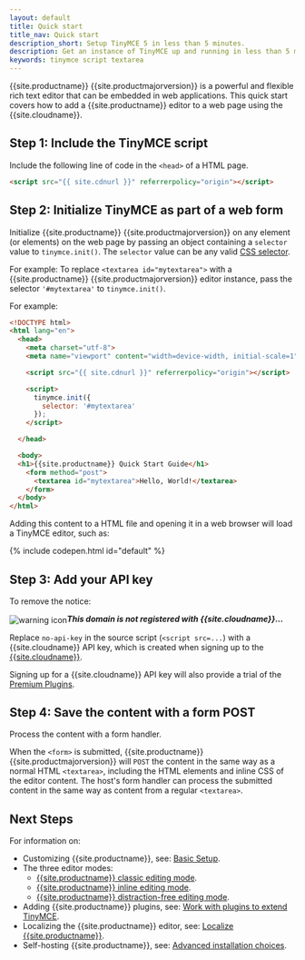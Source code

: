 ```yaml
---
layout: default
title: Quick start
title_nav: Quick start
description_short: Setup TinyMCE 5 in less than 5 minutes.
description: Get an instance of TinyMCE up and running in less than 5 minutes.
keywords: tinymce script textarea
---
```


{{site.productname}} {{site.productmajorversion}} is a powerful and flexible rich text editor that can be embedded in web applications. This quick start covers how to add a {{site.productname}} editor to a web page using the {{site.cloudname}}.

## Step 1: Include the TinyMCE script

Include the following line of code in the `<head>` of a HTML page.

```html
<script src="{{ site.cdnurl }}" referrerpolicy="origin"></script>
```

## Step 2: Initialize TinyMCE as part of a web form

Initialize {{site.productname}} {{site.productmajorversion}} on any element (or elements) on the web page by passing an object containing a `selector` value to `tinymce.init()`. The `selector` value can be any valid [CSS selector](https://developer.mozilla.org/en-US/docs/Web/CSS/CSS_Selectors).

For example: To replace `<textarea id="mytextarea">` with a {{site.productname}} {{site.productmajorversion}} editor instance, pass the selector `'#mytextarea'` to `tinymce.init()`.

For example:

```html
<!DOCTYPE html>
<html lang="en">
  <head>
    <meta charset="utf-8">
    <meta name="viewport" content="width=device-width, initial-scale=1">

    <script src="{{ site.cdnurl }}" referrerpolicy="origin"></script>

    <script>
      tinymce.init({
        selector: '#mytextarea'
      });
    </script>

  </head>

  <body>
  <h1>{{site.productname}} Quick Start Guide</h1>
    <form method="post">
      <textarea id="mytextarea">Hello, World!</textarea>
    </form>
  </body>
</html>
```

Adding this content to a HTML file and opening it in a web browser will load a TinyMCE editor, such as:

{% include codepen.html id="default" %}

## Step 3: Add your API key

To remove the notice:

<img alt="warning icon" src="{{ site.baseurl }}/images/icons/warning.svg" style="vertical-align:middle;"/>**_This domain is not registered with {{site.cloudname}}..._**

Replace `no-api-key` in the source script (`<script src=...`) with a {{site.cloudname}} API key, which is created when signing up to the [{{site.cloudname}}]({{site.accountsignup}}).

Signing up for a {{site.cloudname}} API key will also provide a trial of the [Premium Plugins]({{site.baseurl}}/enterprise/).

## Step 4: Save the content with a form POST
Process the content with a form handler.

When the `<form>` is submitted, {{site.productname}} {{site.productmajorversion}} will `POST` the content in the same way as a normal HTML `<textarea>`, including the HTML elements and inline CSS of the editor content. The host's form handler can process the submitted content in the same way as content from a regular `<textarea>`.

## Next Steps
For information on:

  * Customizing {{site.productname}}, see: [Basic Setup]({{site.baseurl}}/general-configuration-guide/basic-setup/).
  * The three editor modes:
    * [{{site.productname}} classic editing mode]({{site.baseurl}}/general-configuration-guide/use-tinymce-classic/).
    * [{{site.productname}} inline editing mode]({{site.baseurl}}/general-configuration-guide/use-tinymce-inline/).
    * [{{site.productname}} distraction-free editing mode]({{site.baseurl}}/general-configuration-guide/use-tinymce-distraction-free/).
  * Adding {{site.productname}} plugins, see: [Work with plugins to extend TinyMCE]({{site.baseurl}}/general-configuration-guide/work-with-plugins/).
  * Localizing the {{site.productname}} editor, see: [Localize {{site.productname}}]({{site.baseurl}}/general-configuration-guide/localize-your-language/).
  * Self-hosting {{site.productname}}, see: [Advanced installation choices]({{site.baseurl}}/general-configuration-guide/advanced-install/).
